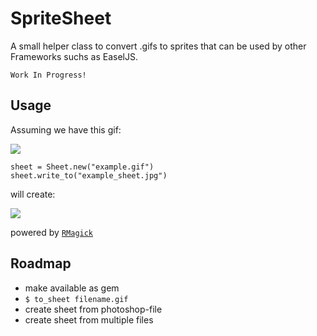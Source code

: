 # SpriteSheet

A small helper class to convert .gifs to sprites that can be used by other
Frameworks suchs as EaselJS.

    Work In Progress!

## Usage

Assuming we have this gif:

![]( https://github.com/noxoc/SpriteSheet/raw/master/test/assets/example.gif )

    sheet = Sheet.new("example.gif")
    sheet.write_to("example_sheet.jpg")

will create:

![]( https://github.com/noxoc/SpriteSheet/raw/master/test/assets/example_sheet.jpg )

powered by [`RMagick`](https://github.com/rmagick/rmagick)

## Roadmap

- make available as gem
- `$ to_sheet filename.gif`
- create sheet from photoshop-file
- create sheet from multiple files
